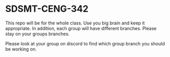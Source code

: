 # SDSMT-CENG-342
This repo will be for the whole class. Use you big brain and keep it appropriate. In addition, each group will have different branches. Please stay on your groups branches. 

Please look at your group on discord to find which group branch you should be working on.
